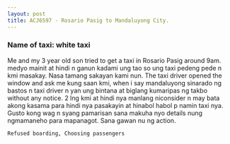 ```yaml
---
layout: post
title: ACJ6597 - Rosario Pasig to Mandaluyong City.
---
```


### Name of taxi: white taxi

Me and my 3 year old son tried to get a taxi in Rosario Pasig around 9am. medyo mainit at hindi n ganun kadami ung tao so ung taxi pedeng pede n kmi masakay. Nasa tamang sakayan kami nun. The taxi driver opened the window and ask me kung saan kmi, when i say mandaluyong sinarado ng bastos n taxi driver n yan ung bintana at  biglang kumaripas ng takbo without any notice. 2 lng kmi at hindi nya manlang niconsider n may bata akong kasama para hindi nya pasakayin at hinabol habol p namin taxi nya. Gusto kong wag n syang pamarisan sana makuha nyo details nung ngmamaneho para mapanagot. Sana gawan nu ng action.

```Refused boarding, Choosing passengers```
